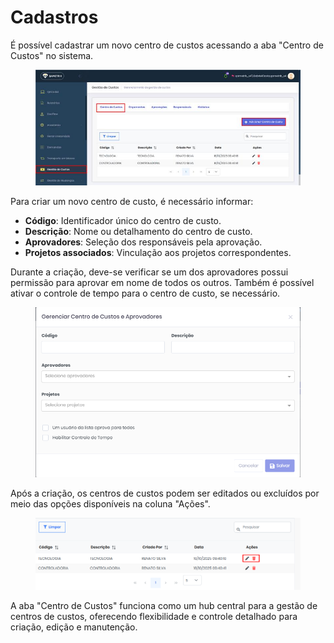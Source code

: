 # Cadastros

É possível cadastrar um novo centro de custos acessando a aba "Centro de Custos" no sistema.

<figure><img src="../.gitbook/assets/image (151).png" alt=""><figcaption></figcaption></figure>

Para criar um novo centro de custo, é necessário informar:

* **Código**: Identificador único do centro de custo.
* **Descrição**: Nome ou detalhamento do centro de custo.
* **Aprovadores**: Seleção dos responsáveis pela aprovação.
* **Projetos associados**: Vinculação aos projetos correspondentes.

Durante a criação, deve-se verificar se um dos aprovadores possui permissão para aprovar em nome de todos os outros. Também é possível ativar o controle de tempo para o centro de custo, se necessário.

<figure><img src="../.gitbook/assets/image (152).png" alt=""><figcaption></figcaption></figure>

Após a criação, os centros de custos podem ser editados ou excluídos por meio das opções disponíveis na coluna "Ações".

<figure><img src="../.gitbook/assets/image (153).png" alt=""><figcaption></figcaption></figure>

A aba "Centro de Custos" funciona como um hub central para a gestão de centros de custos, oferecendo flexibilidade e controle detalhado para criação, edição e manutenção.

